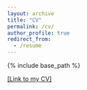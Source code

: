 ```yaml
---
layout: archive
title: "CV"
permalink: /cv/
author_profile: true
redirect_from:
  - /resume
---
```


{% include base_path %}

<a href="http://chengfu0118.github.io/files/ChengFu_11_22.pdf"> [Link to my CV]</a>

